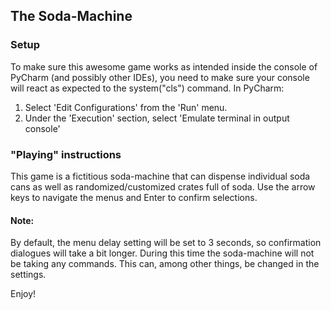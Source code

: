 ## The Soda-Machine

### Setup
To make sure this awesome game works as intended inside the console of PyCharm (and possibly other IDEs), 
you need to make sure your console will react as expected to the system("cls") command. In PyCharm:

1. Select 'Edit Configurations' from the 'Run' menu.
2. Under the 'Execution' section, select 'Emulate terminal in output console'

### "Playing" instructions
This game is a fictitious soda-machine that can dispense individual soda cans as well as randomized/customized 
crates full of soda. Use the arrow keys to navigate the menus and Enter to confirm selections.

#### Note:
By default, the menu delay setting will be set to 3 seconds, so confirmation dialogues will take a bit longer. During 
this time the soda-machine will not be taking any commands. This can, among other things, be changed in the settings.

Enjoy!
